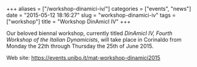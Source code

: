 +++
aliases = ["/workshop-dinamici-iv/"]
categories = ["events", "news"]
date = "2015-05-12 18:16:27"
slug = "workshop-dinamici-iv"
tags = ["workshop"]
title = "Workshop DinAmicI IV"
+++

Our beloved biennal workshop, currently titled *DinAmicI IV, Fourth
Workshop of the Italian Dynamicists*, will take place in Corinaldo from
Monday the 22th through Thursday the 25th of June 2015.

Web site: <https://events.unibo.it/mat-workshop-dinamici2015>

 
